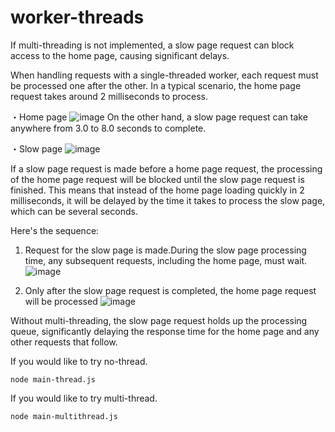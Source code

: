# worker-threads
If multi-threading is not implemented, a slow page request can block access to the home page, causing significant delays.

When handling requests with a single-threaded worker, each request must be processed one after the other. In a typical scenario, the home page request takes around 2 milliseconds to process.

・Home page 
![image](https://github.com/syuusei3/worker-threads/assets/49019219/e10773f8-2190-474f-929d-1a781639473c)
On the other hand, a slow page request can take anywhere from 3.0 to 8.0 seconds to complete.

・Slow page
![image](https://github.com/syuusei3/worker-threads/assets/49019219/6bf7723b-889b-4382-8865-0020b6755b98)


If a slow page request is made before a home page request, the processing of the home page request will be blocked until the slow page request is finished. This means that instead of the home page loading quickly in 2 milliseconds, it will be delayed by the time it takes to process the slow page, which can be several seconds.

Here's the sequence:

1. Request for the slow page is made.During the slow page processing time, any subsequent requests, including the home page, must wait.
![image](https://github.com/syuusei3/worker-threads/assets/49019219/cb7be8ab-ec67-48f7-8d98-abb321616a6e)

2. Only after the slow page request is completed, the home page request will be processed
![image](https://github.com/syuusei3/worker-threads/assets/49019219/46cb575d-4125-4e74-8181-7061a3d692ab)

Without multi-threading, the slow page request holds up the processing queue, significantly delaying the response time for the home page and any other requests that follow.


If you would like to try no-thread.
```command
node main-thread.js
```

If you would like to try multi-thread.
```command
node main-multithread.js
```